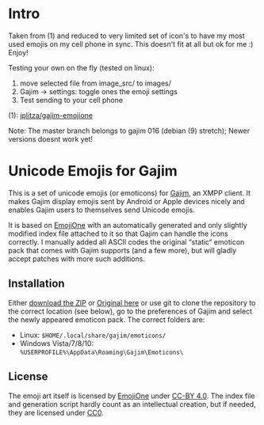 Intro
=======
Taken from (1) and reduced to very limited set of icon's to have my most used emojis on my cell phone in sync. This doesn't fit at all but ok for me :) Enjoy!

Testing your own on the fly (tested on linux): 
  1. move selected file from image_src/ to images/ 
  2. Gajim -> settings:  toggle ones the emoji settings
  3. Test sending to your cell phone

(1): [jplitza/gajim-emojione](https://github.com/jplitza/gajim-emojione)

Note: The master branch belongs to gajim 016 (debian (9) stretch); Newer versions doesnt work yet!



Unicode Emojis for Gajim
========================

This is a set of unicode emojis (or emoticons) for [Gajim], an XMPP client.
It makes Gajim display emojis sent by Android or Apple devices nicely and enables Gajim users to themselves send Unicode emojis.

It is based on [EmojiOne] with an automatically generated and only slightly modified index file attached to it so that Gajim can handle the icons correctly.
I manually added all ASCII codes the original “static“ emoticon pack that comes with Gajim supports (and a few more), but will gladly accept patches with more such additions.

[Gajim]: https://gajim.org/
[EmojiOne]: http://emojione.com/

Installation
------------
Either [download the ZIP][ZIP1] or [Original here][ZIP2] or use git to clone the repository to the correct location (see below), go to the preferences of Gajim and select the newly appeared emoticon pack. The correct folders are:

* Linux: `$HOME/.local/share/gajim/emoticons/`
* Windows Vista/7/8/10: `%USERPROFILE%\AppData\Roaming\Gajim\Emoticons\`

[ZIP1]: https://github.com/flobee/gajim-emoji-cellphone/archive/master.zip
[ZIP2]: https://github.com/jplitza/gajim-emojione/archive/master.zip


License
-------
The emoji art itself is licensed by [EmojiOne] under [CC-BY 4.0].
The index file and generation script hardly count as an intellectual creation, but if needed, they are licensed under [CC0].

[CC-BY 4.0]: https://creativecommons.org/licenses/by/4.0/
[CC0]: https://creativecommons.org/publicdomain/zero/1.0/
